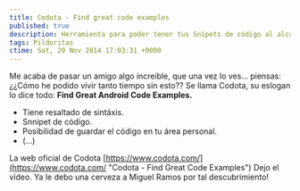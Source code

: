 ```yaml
---
title: Codota - Find great code examples
published: true
description: Herramienta para poder tener tus Snipets de código al alcance del navegador
tags: Pildoritas
ctime: Sat, 29 Nov 2014 17:03:31 +0000
---
```


Me acaba de pasar un amigo algo increíble, que una vez lo ves... piensas: ¿¿Cómo he podido vivir tanto tiempo sin esto?? Se llama Codota, su eslogan lo dice todo: **Find Great Android Code Examples.**

*   Tiene resaltado de sintáxis.
*   Snnipet de código.
*   Posibilidad de guardar el código en tu área personal.
*   (...)

La web oficial de Codota [https://www.codota.com/](https://www.codota.com/ "Codota - Find Great Code Examples") Dejo el vídeo. Ya le debo una cerveza a Miguel Ramos por tal descubrimiento!